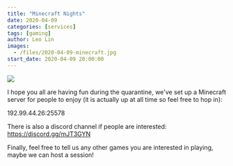 ```yaml
---
title: "Minecraft Nights"
date: 2020-04-09
categories: [services]
tags: [gaming]
author: Leo Lin
images:
  - /files/2020-04-09-minecraft.jpg
start_date: 2020-04-09 20:00:00
---
```


![](/files/2020-04-09-minecraft.jpg)

I hope you all are having fun during the quarantine, we've set up a Minecraft server for people to enjoy (it is actually up at all time so feel free to hop in):

192.99.44.26:25578

There is also a discord channel if people are interested:
https://discord.gg/mJT3GYN

Finally, feel free to tell us any other games you are interested in playing, maybe we can host a session!
